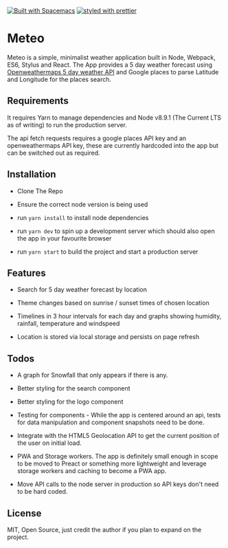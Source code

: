 [![Built with Spacemacs](https://cdn.rawgit.com/syl20bnr/spacemacs/442d025779da2f62fc86c2082703697714db6514/assets/spacemacs-badge.svg)](http://spacemacs.org)
[![styled with prettier](https://img.shields.io/badge/styled_with-prettier-ff69b4.svg)](https://github.com/prettier/prettier)

# Meteo

Meteo is a simple, minimalist weather application built in Node, Webpack, ES6, Stylus and React.
The App provides a 5 day weather forecast using [Openweathermaps 5 day weather API](https://openweathermap.org/forecast5) and Google places to parse Latitude and Longitude for the places search.

## Requirements

It requires Yarn to manage dependencies and Node v8.9.1 (The Current LTS as of writing) to run the production server.

The api fetch requests requires a google places API key and an openweathermaps API key, these are currently hardcoded into the app but can be switched out as required.

## Installation

* Clone The Repo

* Ensure the correct node version is being used

* run ```yarn install``` to install node dependencies

* run ```yarn dev``` to spin up a development server which should also open the app in your favourite browser

* run ```yarn start``` to build the project and start a production server

## Features

* Search for 5 day weather forecast by location

* Theme changes based on sunrise / sunset times of chosen location

* Timelines in 3 hour intervals for each day and graphs showing humidity, rainfall, temperature and windspeed

* Location is stored via local storage and persists on page refresh

## Todos

* A graph for Snowfall that only appears if there is any.

* Better styling for the search component

* Better styling for the logo component

* Testing for components - While the app is centered around an api, tests for data manipulation and component snapshots need to be done.

* Integrate with the HTML5 Geolocation API to get the current position of the user on initial load.

* PWA and Storage workers. The app is definitely small enough in scope to be moved to Preact or something more lightweight and leverage storage workers and caching to become a PWA app.

* Move API calls to the node server in production so API keys don't need to be hard coded.

## License

MIT, Open Source, just credit the author if you plan to expand on the project.

